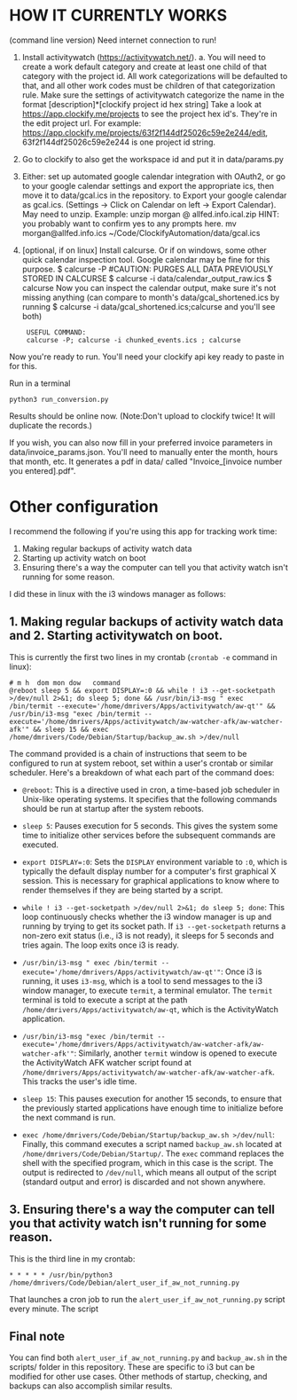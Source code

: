# HOW IT CURRENTLY WORKS
(command line version)
Need internet connection to run!

1. Install activitywatch (https://activitywatch.net/).
   a. You will need to create a work default category and create at least one child of that category with the project id. All work categorizations will be defaulted to that, and all other work codes must be children of that categorization rule.
           Make sure the settings of activitywatch categorize the name in the format [description]\*[clockify project id hex string]
           Take a look at https://app.clockify.me/projects  to see the project hex id's. They're in the edit project url.
           For example: https://app.clockify.me/projects/63f2f144df25026c59e2e244/edit, 63f2f144df25026c59e2e244 is one project id string.
2. Go to clockify to also get the workspace id and put it in data/params.py
3. Either: set up automated google calendar integration with OAuth2, or go to your google calendar settings and export the appropriate ics, then move it to data/gcal.ics in the repository. 
     to Export your google calendar as gcal.ics. (Settings -> Click on Calendar on left -> Export Calendar). May need to unzip. Example: 
        unzip morgan @ allfed.info.ical.zip
        HINT: you probably want to confirm yes to any prompts here.
        mv morgan\@allfed.info.ics ~/Code/ClockifyAutomation/data/gcal.ics
4. [optional, if on linux] Install calcurse. Or if on windows, some other quick calendar inspection tool. Google calendar may be fine for this purpose.
        $ calcurse -P #CAUTION: PURGES ALL DATA PREVIOUSLY STORED IN CALCURSE
        $ calcurse -i data/calendar_output_raw.ics 
        $ calcurse
        Now you can inspect the calendar output, make sure it's not missing anything (can compare to month's data/gcal_shortened.ics by running 
        $ calcurse -i data/gcal_shortened.ics;calcurse
        and you'll see both)

        USEFUL COMMAND:
        calcurse -P; calcurse -i chunked_events.ics ; calcurse

Now you're ready to run. You'll need your clockify api key ready to paste in for this.

Run in a terminal
```
python3 run_conversion.py
```

Results should be online now. (Note:Don't upload to clockify twice! It will duplicate the records.)  

If you wish, you can also now fill in your preferred invoice parameters in data/invoice_params.json. You'll need to manually enter the month, hours that month, etc. It generates a pdf in data/ called "Invoice_[invoice number you entered].pdf".

# Other configuration

I recommend the following if you're using this app for tracking work time:

1. Making regular backups of activity watch data
2. Starting up activity watch on boot
3. Ensuring there's a way the computer can tell you that activity watch isn't running for some reason.

I did these in linux with the i3 windows manager as follows:

## 1. Making regular backups of activity watch data and 2. Starting activitywatch on boot.

This is currently the first two lines in my crontab (`crontab -e` command in linux):

```
# m h  dom mon dow   command
@reboot sleep 5 && export DISPLAY=:0 && while ! i3 --get-socketpath >/dev/null 2>&1; do sleep 5; done && /usr/bin/i3-msg " exec /bin/termit --execute='/home/dmrivers/Apps/activitywatch/aw-qt'" && /usr/bin/i3-msg "exec /bin/termit --execute='/home/dmrivers/Apps/activitywatch/aw-watcher-afk/aw-watcher-afk'" && sleep 15 && exec /home/dmrivers/Code/Debian/Startup/backup_aw.sh >/dev/null
```

The command provided is a chain of instructions that seem to be configured to run at system reboot, set within a user's crontab or similar scheduler. Here's a breakdown of what each part of the command does:

- `@reboot`: This is a directive used in cron, a time-based job scheduler in Unix-like operating systems. It specifies that the following commands should be run at startup after the system reboots.

- `sleep 5`: Pauses execution for 5 seconds. This gives the system some time to initialize other services before the subsequent commands are executed.

- `export DISPLAY=:0`: Sets the `DISPLAY` environment variable to `:0`, which is typically the default display number for a computer's first graphical X session. This is necessary for graphical applications to know where to render themselves if they are being started by a script.

- `while ! i3 --get-socketpath >/dev/null 2>&1; do sleep 5; done`: This loop continuously checks whether the i3 window manager is up and running by trying to get its socket path. If `i3 --get-socketpath` returns a non-zero exit status (i.e., i3 is not ready), it sleeps for 5 seconds and tries again. The loop exits once i3 is ready.

- `/usr/bin/i3-msg " exec /bin/termit --execute='/home/dmrivers/Apps/activitywatch/aw-qt'"`: Once i3 is running, it uses `i3-msg`, which is a tool to send messages to the i3 window manager, to execute `termit`, a terminal emulator. The `termit` terminal is told to execute a script at the path `/home/dmrivers/Apps/activitywatch/aw-qt`, which is the ActivityWatch application.

- `/usr/bin/i3-msg "exec /bin/termit --execute='/home/dmrivers/Apps/activitywatch/aw-watcher-afk/aw-watcher-afk'"`: Similarly, another `termit` window is opened to execute the ActivityWatch AFK watcher script found at `/home/dmrivers/Apps/activitywatch/aw-watcher-afk/aw-watcher-afk`. This tracks the user's idle time.

- `sleep 15`: This pauses execution for another 15 seconds, to ensure that the previously started applications have enough time to initialize before the next command is run.

- `exec /home/dmrivers/Code/Debian/Startup/backup_aw.sh >/dev/null`: Finally, this command executes a script named `backup_aw.sh` located at `/home/dmrivers/Code/Debian/Startup/`. The `exec` command replaces the shell with the specified program, which in this case is the script. The output is redirected to `/dev/null`, which means all output of the script (standard output and error) is discarded and not shown anywhere.

## 3. Ensuring there's a way the computer can tell you that activity watch isn't running for some reason.
This is the third line in my crontab:
```
* * * * * /usr/bin/python3 /home/dmrivers/Code/Debian/alert_user_if_aw_not_running.py
```
That launches a cron job to run the `alert_user_if_aw_not_running.py` script every minute. The script 


## Final note

You can find both `alert_user_if_aw_not_running.py` and `backup_aw.sh` in the scripts/ folder in this repository.
These are specific to i3 but can be modified for other use cases. Other methods of startup, checking, and backups can also accomplish similar results.